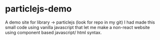 # particlejs-demo
A demo site for library -> particlejs (look for repo in my git)
I had made this small code using vanilla javascript that let me make a non-react website using component based javascript/ html syntax.

